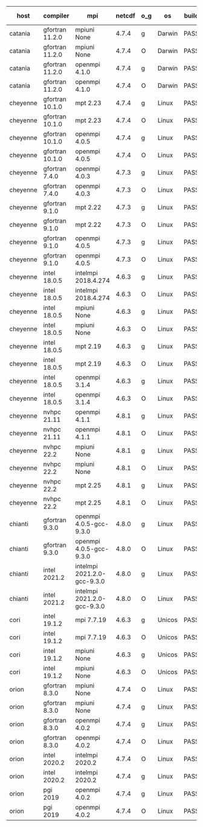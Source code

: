 

| host     | compiler                              | mpi                      | netcdf        | o_g        | os       | build       | u_pass          | u_fail          | s_pass            | s_fail            | e_pass             | e_fail             | nuopc_pass       | nuopc_fail       | artifacts link          |
|----------|---------------------------------------|--------------------------|---------------|------------|----------|-------------|-----------------|-----------------|-------------------|-------------------|--------------------|--------------------|------------------|------------------|-------------------------|
| catania | gfortran 11.2.0 | mpiuni None  | 4.7.4  | g | Darwin | PASS | 12319 | 0 | 8 | 0 | 43 | 0 | None | None | <a href="https://github.com/esmf-org/esmf-test-artifacts/tree/f03ffe50085d36446c6b2dcc2290a79862a0c272/develop/gfortran/11.2.0/g/mpiuni/None" target="_blank">f03ffe5</a> | 
| catania | gfortran 11.2.0 | mpiuni None  | 4.7.4  | O | Darwin | PASS | 12319 | 0 | 8 | 0 | 43 | 0 | None | None | <a href="https://github.com/esmf-org/esmf-test-artifacts/tree/d19fe76e7e9cb761975a25e9dc9efd6bfc37dfb5/develop/gfortran/11.2.0/O/mpiuni/None" target="_blank">d19fe76</a> | 
| catania | gfortran 11.2.0 | openmpi 4.1.0  | 4.7.4  | g | Darwin | PASS | 13889 | 9 | 49 | 0 | 80 | 0 | 52 | 0 | <a href="https://github.com/esmf-org/esmf-test-artifacts/tree/2f6137fe12d88ac6d69d6cc30d1bab00acabf675/develop/gfortran/11.2.0/g/openmpi/4.1.0" target="_blank">2f6137f</a> | 
| catania | gfortran 11.2.0 | openmpi 4.1.0  | 4.7.4  | O | Darwin | PASS | 13889 | 9 | 49 | 0 | 80 | 0 | 52 | 0 | <a href="https://github.com/esmf-org/esmf-test-artifacts/tree/5fc996581c998b132fc865d46c0b7888ede69091/develop/gfortran/11.2.0/O/openmpi/4.1.0" target="_blank">5fc9965</a> | 
| cheyenne | gfortran 10.1.0 | mpt 2.23  | 4.7.4  | g | Linux | PASS | 13898 | 0 | 49 | 0 | 80 | 0 | 52 | 0 | <a href="https://github.com/esmf-org/esmf-test-artifacts/tree/1518111d133a1f7d8d07eceecae82f5e1449108d/develop/gfortran/10.1.0/g/mpt/2.23" target="_blank">1518111</a> | 
| cheyenne | gfortran 10.1.0 | mpt 2.23  | 4.7.4  | O | Linux | PASS | 13898 | 0 | 49 | 0 | 80 | 0 | 52 | 0 | <a href="https://github.com/esmf-org/esmf-test-artifacts/tree/8dbc951250d2e693c4aa51d08ee41f96384fb6c2/develop/gfortran/10.1.0/O/mpt/2.23" target="_blank">8dbc951</a> | 
| cheyenne | gfortran 10.1.0 | openmpi 4.0.5  | 4.7.4  | g | Linux | PASS | 13898 | 0 | 49 | 0 | 80 | 0 | 52 | 0 | <a href="https://github.com/esmf-org/esmf-test-artifacts/tree/3f64e6e7132accf75e15790779de827fc91c2e2d/develop/gfortran/10.1.0/g/openmpi/4.0.5" target="_blank">3f64e6e</a> | 
| cheyenne | gfortran 10.1.0 | openmpi 4.0.5  | 4.7.4  | O | Linux | PASS | 13898 | 0 | 49 | 0 | 80 | 0 | 52 | 0 | <a href="https://github.com/esmf-org/esmf-test-artifacts/tree/a05605aa35110b8db557eb5e9cac413560446403/develop/gfortran/10.1.0/O/openmpi/4.0.5" target="_blank">a05605a</a> | 
| cheyenne | gfortran 7.4.0 | openmpi 4.0.3  | 4.7.3  | g | Linux | PASS | 13898 | 0 | 49 | 0 | 80 | 0 | 52 | 0 | <a href="https://github.com/esmf-org/esmf-test-artifacts/tree/3715ac805dd6b2ca8681362ee8ba32efb006d154/develop/gfortran/7.4.0/g/openmpi/4.0.3" target="_blank">3715ac8</a> | 
| cheyenne | gfortran 7.4.0 | openmpi 4.0.3  | 4.7.3  | O | Linux | PASS | 13898 | 0 | 49 | 0 | 80 | 0 | 52 | 0 | <a href="https://github.com/esmf-org/esmf-test-artifacts/tree/c8f2175b9f89ddf8c1f50aaf57e15f78dfcd3acf/develop/gfortran/7.4.0/O/openmpi/4.0.3" target="_blank">c8f2175</a> | 
| cheyenne | gfortran 9.1.0 | mpt 2.22  | 4.7.3  | g | Linux | PASS | 13898 | 0 | 49 | 0 | 80 | 0 | 52 | 0 | <a href="https://github.com/esmf-org/esmf-test-artifacts/tree/ff9356165f3215fc94acd517ad0f964881df6e30/develop/gfortran/9.1.0/g/mpt/2.22" target="_blank">ff93561</a> | 
| cheyenne | gfortran 9.1.0 | mpt 2.22  | 4.7.3  | O | Linux | PASS | 13898 | 0 | 49 | 0 | 80 | 0 | 52 | 0 | <a href="https://github.com/esmf-org/esmf-test-artifacts/tree/74a8c3abbe2448b413dc53b1a2ab5b2b9442cc7b/develop/gfortran/9.1.0/O/mpt/2.22" target="_blank">74a8c3a</a> | 
| cheyenne | gfortran 9.1.0 | openmpi 4.0.5  | 4.7.3  | g | Linux | PASS | 13898 | 0 | 49 | 0 | 80 | 0 | 52 | 0 | <a href="https://github.com/esmf-org/esmf-test-artifacts/tree/5f8fa23a6ad51228fdc4813be507f889261e39ce/develop/gfortran/9.1.0/g/openmpi/4.0.5" target="_blank">5f8fa23</a> | 
| cheyenne | gfortran 9.1.0 | openmpi 4.0.5  | 4.7.3  | O | Linux | PASS | 13898 | 0 | 49 | 0 | 80 | 0 | 52 | 0 | <a href="https://github.com/esmf-org/esmf-test-artifacts/tree/866e9b052044d47b821c18f3abf96f0f2a9cff3c/develop/gfortran/9.1.0/O/openmpi/4.0.5" target="_blank">866e9b0</a> | 
| cheyenne | intel 18.0.5 | intelmpi 2018.4.274  | 4.6.3  | g | Linux | PASS | 13898 | 0 | 49 | 0 | 80 | 0 | 52 | 0 | <a href="https://github.com/esmf-org/esmf-test-artifacts/tree/c95e7ec25166e813235190b21b50d14e59c6e5c6/develop/intel/18.0.5/g/intelmpi/2018.4.274" target="_blank">c95e7ec</a> | 
| cheyenne | intel 18.0.5 | intelmpi 2018.4.274  | 4.6.3  | O | Linux | PASS | 13898 | 0 | 49 | 0 | 80 | 0 | 52 | 0 | <a href="https://github.com/esmf-org/esmf-test-artifacts/tree/2be1f85ca2bd628c991998005261f85e06300756/develop/intel/18.0.5/O/intelmpi/2018.4.274" target="_blank">2be1f85</a> | 
| cheyenne | intel 18.0.5 | mpiuni None  | 4.6.3  | g | Linux | PASS | 12319 | 0 | 8 | 0 | 43 | 0 | None | None | <a href="https://github.com/esmf-org/esmf-test-artifacts/tree/c3d3f5ac904d7d724acd64d071594c49b24ce0a1/develop/intel/18.0.5/g/mpiuni/None" target="_blank">c3d3f5a</a> | 
| cheyenne | intel 18.0.5 | mpiuni None  | 4.6.3  | O | Linux | PASS | 12319 | 0 | 8 | 0 | 43 | 0 | None | None | <a href="https://github.com/esmf-org/esmf-test-artifacts/tree/92aa5637b18ab88db147ebb68826e9452e7a34cf/develop/intel/18.0.5/O/mpiuni/None" target="_blank">92aa563</a> | 
| cheyenne | intel 18.0.5 | mpt 2.19  | 4.6.3  | g | Linux | PASS | 13898 | 0 | 49 | 0 | 80 | 0 | 52 | 0 | <a href="https://github.com/esmf-org/esmf-test-artifacts/tree/ae018ee2f8f159d5155213251367cee86616a872/develop/intel/18.0.5/g/mpt/2.19" target="_blank">ae018ee</a> | 
| cheyenne | intel 18.0.5 | mpt 2.19  | 4.6.3  | O | Linux | PASS | 13898 | 0 | 49 | 0 | 80 | 0 | 52 | 0 | <a href="https://github.com/esmf-org/esmf-test-artifacts/tree/63f1b6b943382ed42b74badd7f035a7b79d6483e/develop/intel/18.0.5/O/mpt/2.19" target="_blank">63f1b6b</a> | 
| cheyenne | intel 18.0.5 | openmpi 3.1.4  | 4.6.3  | g | Linux | PASS | 13898 | 0 | 49 | 0 | 80 | 0 | 52 | 0 | <a href="https://github.com/esmf-org/esmf-test-artifacts/tree/f5bf1dc63b1b125d2bec7229769f8c3f88b8369d/develop/intel/18.0.5/g/openmpi/3.1.4" target="_blank">f5bf1dc</a> | 
| cheyenne | intel 18.0.5 | openmpi 3.1.4  | 4.6.3  | O | Linux | PASS | 13898 | 0 | 49 | 0 | 80 | 0 | 52 | 0 | <a href="https://github.com/esmf-org/esmf-test-artifacts/tree/d7a850d92a916249c254b99aa2091a77cdebf03e/develop/intel/18.0.5/O/openmpi/3.1.4" target="_blank">d7a850d</a> | 
| cheyenne | nvhpc 21.11 | openmpi 4.1.1  | 4.8.1  | g | Linux | PASS | 13001 | 897 | 35 | 14 | 66 | 14 | 10 | 42 | <a href="https://github.com/esmf-org/esmf-test-artifacts/tree/9da693d767cd9f096e1ce6814b170a815643e7e9/develop/nvhpc/21.11/g/openmpi/4.1.1" target="_blank">9da693d</a> | 
| cheyenne | nvhpc 21.11 | openmpi 4.1.1  | 4.8.1  | O | Linux | PASS | 13893 | 5 | 49 | 0 | 80 | 0 | 45 | 7 | <a href="https://github.com/esmf-org/esmf-test-artifacts/tree/6feb402daad46409264286c8f19473041490e986/develop/nvhpc/21.11/O/openmpi/4.1.1" target="_blank">6feb402</a> | 
| cheyenne | nvhpc 22.2 | mpiuni None  | 4.8.1  | g | Linux | PASS | 11682 | 637 | 4 | 4 | 40 | 3 | None | None | <a href="https://github.com/esmf-org/esmf-test-artifacts/tree/51f2c59bc8d72d1b692731f9cf283056c9940006/develop/nvhpc/22.2/g/mpiuni/None" target="_blank">51f2c59</a> | 
| cheyenne | nvhpc 22.2 | mpiuni None  | 4.8.1  | O | Linux | PASS | 12317 | 2 | 8 | 0 | 43 | 0 | None | None | <a href="https://github.com/esmf-org/esmf-test-artifacts/tree/2fcf40d1c935c3fbe578210a4e07225a2e989a7a/develop/nvhpc/22.2/O/mpiuni/None" target="_blank">2fcf40d</a> | 
| cheyenne | nvhpc 22.2 | mpt 2.25  | 4.8.1  | g | Linux | PASS | None | None | None | None | None | None | None | None | <a href="https://github.com/esmf-org/esmf-test-artifacts/tree/734c9ed55a24ba8e4c019d95bae8017c2374296c/develop/nvhpc/22.2/g/mpt/2.25" target="_blank">734c9ed</a> | 
| cheyenne | nvhpc 22.2 | mpt 2.25  | 4.8.1  | O | Linux | PASS | 13895 | 3 | 49 | 0 | 80 | 0 | 45 | 7 | <a href="https://github.com/esmf-org/esmf-test-artifacts/tree/c0c6840f041b0fd4c5c9effcc92d0610c7b035cf/develop/nvhpc/22.2/O/mpt/2.25" target="_blank">c0c6840</a> | 
| chianti | gfortran 9.3.0 | openmpi 4.0.5-gcc-9.3.0  | 4.8.0  | g | Linux | PASS | 13898 | 0 | 49 | 0 | 80 | 0 | 52 | 0 | <a href="https://github.com/esmf-org/esmf-test-artifacts/tree/ecd9baf3e8dad1a96df51f6dea378616b63b77f7/develop/gfortran/9.3.0/g/openmpi/4.0.5-gcc-9.3.0" target="_blank">ecd9baf</a> | 
| chianti | gfortran 9.3.0 | openmpi 4.0.5-gcc-9.3.0  | 4.8.0  | O | Linux | PASS | 13898 | 0 | 49 | 0 | 80 | 0 | 52 | 0 | <a href="https://github.com/esmf-org/esmf-test-artifacts/tree/1b41dcc46ff5b45fa28ff1109cc4438de7c8dcd6/develop/gfortran/9.3.0/O/openmpi/4.0.5-gcc-9.3.0" target="_blank">1b41dcc</a> | 
| chianti | intel 2021.2 | intelmpi 2021.2.0-gcc-9.3.0  | 4.8.0  | g | Linux | PASS | 13898 | 0 | 49 | 0 | 80 | 0 | 52 | 0 | <a href="https://github.com/esmf-org/esmf-test-artifacts/tree/fa1e14f0d50c988a52fa777205e025ba90b76ff5/develop/intel/2021.2/g/intelmpi/2021.2.0-gcc-9.3.0" target="_blank">fa1e14f</a> | 
| chianti | intel 2021.2 | intelmpi 2021.2.0-gcc-9.3.0  | 4.8.0  | O | Linux | PASS | 13898 | 0 | 49 | 0 | 80 | 0 | 52 | 0 | <a href="https://github.com/esmf-org/esmf-test-artifacts/tree/eb6692ba68ead0942809caf0d303debc6969c0e3/develop/intel/2021.2/O/intelmpi/2021.2.0-gcc-9.3.0" target="_blank">eb6692b</a> | 
| cori | intel 19.1.2 | mpi 7.7.19  | 4.6.3  | g | Unicos | PASS | 13898 | 0 | 49 | 0 | 80 | 0 | 52 | 0 | <a href="https://github.com/esmf-org/esmf-test-artifacts/tree/b98861198308352cc15ae4dd53a3d42f901e0626/develop/intel/19.1.2/g/mpi/7.7.19" target="_blank">b988611</a> | 
| cori | intel 19.1.2 | mpi 7.7.19  | 4.6.3  | O | Unicos | PASS | 13898 | 0 | 49 | 0 | 80 | 0 | 52 | 0 | <a href="https://github.com/esmf-org/esmf-test-artifacts/tree/79108a302dac1cdc17fef8ecb4d41d5d57536912/develop/intel/19.1.2/O/mpi/7.7.19" target="_blank">79108a3</a> | 
| cori | intel 19.1.2 | mpiuni None  | 4.6.3  | g | Unicos | PASS | 12319 | 0 | 8 | 0 | 43 | 0 | None | None | <a href="https://github.com/esmf-org/esmf-test-artifacts/tree/a11e023e55006ba956a8dfdaf56e81caae8bfde7/develop/intel/19.1.2/g/mpiuni/None" target="_blank">a11e023</a> | 
| cori | intel 19.1.2 | mpiuni None  | 4.6.3  | O | Unicos | PASS | 12319 | 0 | 8 | 0 | 43 | 0 | None | None | <a href="https://github.com/esmf-org/esmf-test-artifacts/tree/7464253cc0865acbe60e58c765e40e6c1c2ac743/develop/intel/19.1.2/O/mpiuni/None" target="_blank">7464253</a> | 
| orion | gfortran 8.3.0 | mpiuni None  | 4.7.4  | O | Linux | PASS | 12319 | 0 | 8 | 0 | 43 | 0 | None | None | <a href="https://github.com/esmf-org/esmf-test-artifacts/tree/35eab1796b08ba38c1ed82b51159849679bd2adf/develop/gfortran/8.3.0/O/mpiuni/None" target="_blank">35eab17</a> | 
| orion | gfortran 8.3.0 | mpiuni None  | 4.7.4  | g | Linux | PASS | 12319 | 0 | 8 | 0 | 43 | 0 | None | None | <a href="https://github.com/esmf-org/esmf-test-artifacts/tree/9854dacdc6af8c83aa6e8b2f60fb816bd41984ea/develop/gfortran/8.3.0/g/mpiuni/None" target="_blank">9854dac</a> | 
| orion | gfortran 8.3.0 | openmpi 4.0.2  | 4.7.4  | g | Linux | PASS | 13898 | 0 | 49 | 0 | 80 | 0 | 0 | 0 | <a href="https://github.com/esmf-org/esmf-test-artifacts/tree/2bb50f1372e31f8f4be41e61130f1bdde538627c/develop/gfortran/8.3.0/g/openmpi/4.0.2" target="_blank">2bb50f1</a> | 
| orion | gfortran 8.3.0 | openmpi 4.0.2  | 4.7.4  | O | Linux | PASS | 13898 | 0 | 49 | 0 | 80 | 0 | 0 | 0 | <a href="https://github.com/esmf-org/esmf-test-artifacts/tree/a11e6daddb9e4391aae03053e70e37dfc13fc389/develop/gfortran/8.3.0/O/openmpi/4.0.2" target="_blank">a11e6da</a> | 
| orion | intel 2020.2 | intelmpi 2020.2  | 4.7.4  | O | Linux | PASS | 13898 | 0 | 49 | 0 | 80 | 0 | 52 | 0 | <a href="https://github.com/esmf-org/esmf-test-artifacts/tree/fce673ee94a8259e5b217ea56147fddbf19e3825/develop/intel/2020.2/O/intelmpi/2020.2" target="_blank">fce673e</a> | 
| orion | intel 2020.2 | intelmpi 2020.2  | 4.7.4  | g | Linux | PASS | 13898 | 0 | 49 | 0 | 80 | 0 | 52 | 0 | <a href="https://github.com/esmf-org/esmf-test-artifacts/tree/df46cb47594d00e12d877e94010440c7486638a7/develop/intel/2020.2/g/intelmpi/2020.2" target="_blank">df46cb4</a> | 
| orion | pgi 2019 | openmpi 4.0.2  | 4.7.4  | g | Linux | PASS | 13003 | 895 | 35 | 14 | 66 | 14 | 10 | 42 | <a href="https://github.com/esmf-org/esmf-test-artifacts/tree/1080b69369004a894571d9a6bdecb80ac9b20443/develop/pgi/2019/g/openmpi/4.0.2" target="_blank">1080b69</a> | 
| orion | pgi 2019 | openmpi 4.0.2  | 4.7.4  | O | Linux | PASS | 13051 | 847 | 37 | 12 | 68 | 12 | 10 | 42 | <a href="https://github.com/esmf-org/esmf-test-artifacts/tree/0b066ee0e87f3cfbaacbb578fa6a4d2bae414e8d/develop/pgi/2019/O/openmpi/4.0.2" target="_blank">0b066ee</a> | 
